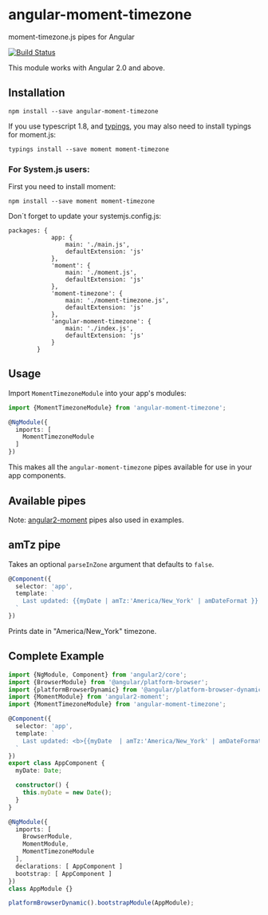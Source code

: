 # angular-moment-timezone

moment-timezone.js pipes for Angular

[![Build Status](https://travis-ci.org/saaadel/angular-moment-timezone.svg?branch=master)](https://travis-ci.org/saaadel/angular-moment-timezone)

This module works with Angular 2.0 and above.

Installation
------------

`npm install --save angular-moment-timezone`

If you use typescript 1.8, and [typings](https://github.com/typings/typings), you may also need to install typings for moment.js:

`typings install --save moment moment-timezone`

### For System.js users:

First you need to install moment:

`npm install --save moment moment-timezone`

Don´t forget to update your systemjs.config.js:

```
packages: {
            app: {
                main: './main.js',
                defaultExtension: 'js'
            },
            'moment': {
                main: './moment.js',
                defaultExtension: 'js'
            },
            'moment-timezone': {
                main: './moment-timezone.js',
                defaultExtension: 'js'
            },
            'angular-moment-timezone': {
                main: './index.js',
                defaultExtension: 'js'
            }
        }
```

Usage
-----

Import `MomentTimezoneModule` into your app's modules:

``` typescript
import {MomentTimezoneModule} from 'angular-moment-timezone';

@NgModule({
  imports: [
    MomentTimezoneModule
  ]
})
```

This makes all the `angular-moment-timezone` pipes available for use in your app components.


Available pipes
---------------

Note: [angular2-moment](https://github.com/urish/angular2-moment) pipes also used in examples.


## amTz pipe
Takes an optional `parseInZone` argument that defaults to `false`.

``` typescript
@Component({
  selector: 'app',
  template: `
    Last updated: {{myDate | amTz:'America/New_York' | amDateFormat }}
  `
})
```

Prints date in "America/New_York" timezone.


Complete Example
----------------

``` typescript
import {NgModule, Component} from 'angular2/core';
import {BrowserModule} from '@angular/platform-browser';
import {platformBrowserDynamic} from '@angular/platform-browser-dynamic';
import {MomentModule} from 'angular2-moment';
import {MomentTimezoneModule} from 'angular-moment-timezone';

@Component({
  selector: 'app',
  template: `
    Last updated: <b>{{myDate  | amTz:'America/New_York' | amDateFormat }}</b>
  `
})
export class AppComponent {
  myDate: Date;

  constructor() {
    this.myDate = new Date();
  }
}

@NgModule({
  imports: [
    BrowserModule,
    MomentModule,
    MomentTimezoneModule
  ],
  declarations: [ AppComponent ]
  bootstrap: [ AppComponent ]
})
class AppModule {}

platformBrowserDynamic().bootstrapModule(AppModule);
```
